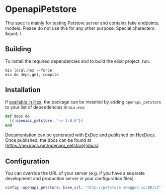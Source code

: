 # OpenapiPetstore

This spec is mainly for testing Petstore server and contains fake endpoints, models. Please do not use this for any other purpose. Special characters: \&quot; \\

## Building

To install the required dependencies and to build the elixir project, run:

```console
mix local.hex --force
mix do deps.get, compile
```

## Installation

If [available in Hex][], the package can be installed by adding `openapi_petstore` to
your list of dependencies in `mix.exs`:

```elixir
def deps do
  [{:openapi_petstore, "~> 1.0.0"}]
end
```

Documentation can be generated with [ExDoc][] and published on [HexDocs][]. Once published, the docs can be found at
[https://hexdocs.pm/openapi_petstore][docs].

## Configuration

You can override the URL of your server (e.g. if you have a separate development and production server in your
configuration files).

```elixir
config :openapi_petstore, base_url: "http://petstore.swagger.io:80/v2"
```

[exdoc]: https://github.com/elixir-lang/ex_doc
[hexdocs]: https://hexdocs.pm
[available in hex]: https://hex.pm/docs/publish
[docs]: https://hexdocs.pm/openapi_petstore

